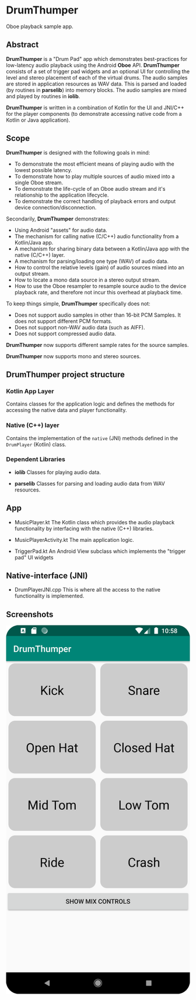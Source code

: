 **DrumThumper**
==========
Oboe playback sample app.

## Abstract
**DrumThumper** is a "Drum Pad" app which demonstrates best-practices for low-latency audio playback using the Android **Oboe** API.
**DrumThumper** consists of a set of trigger pad widgets and an optional UI for controlling the level and stereo placement of each of the virtual drums.
The audio samples are stored in application resources as WAV data. This is parsed and loaded (by routines in **parselib**) into memory blocks.
The audio samples are mixed and played by routines in **iolib**.

**DrumThumper** is written in a combination of Kotlin for the UI and JNI/C++ for the player components (to demonstrate accessing native code from a Kotlin or Java application).

## Scope
**DrumThumper** is designed with the following goals in mind:
* To demonstrate the most efficient means of playing audio with the lowest possible latency.
* To demonstrate how to play multiple sources of audio mixed into a single Oboe stream.
* To demonstrate the life-cycle of an Oboe audio stream and it's relationship to the application lifecycle.
* To demonstrate the correct handling of playback errors and output device connection/disconnection.

Secondarily, **DrumThumper** demonstrates:
* Using Android "assets" for audio data.
* The mechanism for calling native (C/C++) audio functionality from a Kotlin/Java app.
* A mechanism for sharing binary data between a Kotlin/Java app with the native (C/C++) layer.
* A mechanism for parsing/loading one type (WAV) of audio data.
* How to control the relative levels (gain) of audio sources mixed into an output stream.
* How to locate a mono data source in a stereo output stream.
* How to use the Oboe resampler to resample source audio to the device playback rate, and therefore not incur this overhead at playback time.

To keep things simple, **DrumThumper** specifically does not:
* Does not support audio samples in other than 16-bit PCM Samples. It does not support different PCM formats.
* Does not support non-WAV audio data (such as AIFF).
* Does not support compressed audio data.

**DrumThumper** now supports different sample rates for the source samples.

**DrumThumper** now supports mono and stereo sources.

## DrumThumper project structure
### Kotlin App Layer
Contains classes for the application logic and defines the methods for accessing the native data and player functionality.

### Native (C++) layer
Contains the implementation of the `native` (JNI) methods defined in the `DrumPlayer` (Kotlin) class.

### Dependent Libraries
* **iolib**
Classes for playing audio data.

* **parselib**
Classes for parsing and loading audio data from WAV resources.

## App
* MusicPlayer.kt
The Kotlin class which provides the audio playback functionality by interfacing with the native (C++) libraries.

* MusicPlayerActivity.kt
The main application logic.

* TriggerPad.kt
An Android View subclass which implements the "trigger pad" UI widgets

## Native-interface (JNI)
* DrumPlayerJNI.cpp
 This is where all the access to the native functionality is implemented.

## Screenshots
![drumthumper-screenshot](drumthumper-screenshot.png)
